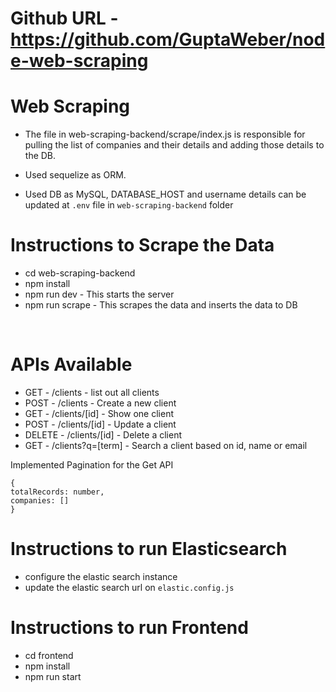 # Github URL - https://github.com/GuptaWeber/node-web-scraping

# Web Scraping

- The file in web-scraping-backend/scrape/index.js is responsible for pulling the list of companies and their details and adding those details to the DB.

- Used sequelize as ORM.

- Used DB as MySQL, DATABASE_HOST and username details can be updated at `.env` file in `web-scraping-backend` folder

# Instructions to Scrape the Data

- cd web-scraping-backend
- npm install
- npm run dev - This starts the server
- npm run scrape - This scrapes the data and inserts the data to DB

<br />

# APIs Available

- GET - /clients - list out all clients
- POST - /clients - Create a new client
- GET - /clients/[id] - Show one client
- POST - /clients/[id] - Update a client
- DELETE - /clients/[id] - Delete a client
- GET - /clients?q=[term] - Search a client based on id, name or email

Implemented Pagination for the Get API

```
{
totalRecords: number,
companies: []
}
```

# Instructions to run Elasticsearch

- configure the elastic search instance
- update the elastic search url on `elastic.config.js`

# Instructions to run Frontend

- cd frontend
- npm install
- npm run start
